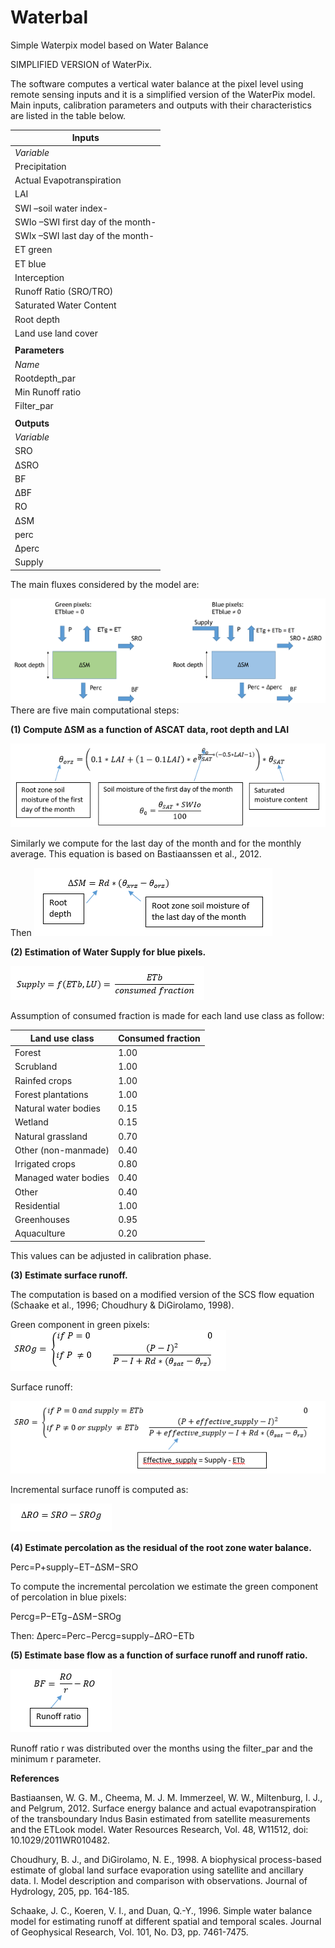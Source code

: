 # Waterbal
Simple Waterpix model based on Water Balance

SIMPLIFIED VERSION of WaterPix.

The software computes a vertical water balance at the pixel level using remote sensing inputs and it is a simplified version of the WaterPix model. Main inputs, calibration parameters and outputs with their characteristics are listed in the table below.

| **Inputs** |
| --- |
| _Variable_ | _Source_ | _Spatial Resolution_ | _Temporal resolution_ |
| Precipitation | WaPOR | Resampled to 380 m | Monthly |
| Actual Evapotranspiration | WaPOR | Resampled to 380 m | Monthly |
| LAI | MODIS (MOD15) | Resampled to 380 m | Monthly |
| SWI –soil water index- | ASCAT | Resampled to 380 m | Monthly |
| SWIo –SWI first day of the month- | ASCAT | Resampled to 380 m | Monthly |
| SWIx –SWI last day of the month- | ASCAT | Resampled to 380 m | Monthly |
| ET green | Estimated from ET, ETref and P using Budyko theory | Resampled to 380 m | Monthly |
| ET blue | Estimated from ET, ETref and P using Budyko theory | Resampled to 380 m | Monthly |
| Interception | WaPOR | Resampled to 380 m | Monthly |
| Runoff Ratio (SRO/TRO) | Computed from GLDAS | Resampled to 380 m | Yearly |
| Saturated Water Content | HiHydroSoil | Resampled to 380 m | Static |
| Root depth | Root depth based on LULC | Resampled to 380 m | Static |
| Land use land cover | Developed for the project | 380 m | Static |
|   |   |   |   |
| **Parameters** |   |   |   |
| _Name_ | _Definition_ | _Range_ |
| Rootdepth\_par | Multiplier of rootdepth map. The higher the parameter the higher the moisture content and the percolation, and the lower the surface runoff and the base flow | 0.5 - 5 |
| Min Runoff ratio | Limit the value of the Runoff Ratio | 0 - 1 |
| Filter\_par | Baseflow filter parameter (monthly partitioning of runoff ratio) | 0 - 1 |
|   |   |   |   |
| **Outputs** |   |   |   |
| _Variable_ | _Definition_ | _Spatial Resolution_ | _Temporal resolution_ |
| SRO | Surface Runoff | 380 m | Monthly and yearly |
| ΔSRO | Incremental surface runoff generated because of water supply (e.g. irrigation) | 380 m | Monthly and yearly |
| BF | Base flow | 380 m | Monthly and yearly |
| ΔBF | Incremental base flow generated because of water supply (e.g. irrigation) | 380 m | Monthly and yearly |
| RO | Total runoff: Surface Runoff + Base flow | 380 m | Monthly and yearly |
| ΔSM | Change in moisture change | 380 m | Monthly and yearly |
| perc | Percolation | 380 m | Monthly and yearly |
| Δperc | Incremental percolation generated because of water supply (e.g. irrigation) | 380 m | Monthly and yearly |
| Supply | Water Supply | 380 m | Monthly and yearly |



The main fluxes considered by the model are:

 ![](img/waterbal.png)
There are five main computational steps:

**(1) Compute ΔSM as a function of ASCAT data, root depth and LAI**

![](img/1_1.PNG)



Similarly we compute for the last day of the month and for the monthly average. This equation is based on Bastiaanssen et al., 2012.

Then                                 ![](img/1_2.PNG)


**(2) Estimation of Water Supply for blue pixels.**

![](img/2.PNG)

Assumption of consumed fraction is made for each land use class as follow:

| Land use class | Consumed fraction |
| --- | --- |
| Forest | 1.00 |
| Scrubland | 1.00 |
| Rainfed crops | 1.00 |
| Forest plantations | 1.00 |
| Natural water bodies | 0.15 |
| Wetland | 0.15 |
| Natural grassland | 0.70 |
| Other (non-manmade) | 0.40 |
| Irrigated crops | 0.80 |
| Managed water bodies | 0.40 |
| Other | 0.40 |
| Residential | 1.00 |
| Greenhouses | 0.95 |
| Aquaculture | 0.20 |

This values can be adjusted in calibration phase.

**(3) Estimate surface runoff.**

The computation is based on a modified version of the SCS flow equation (Schaake et al., 1996; Choudhury &amp; DiGirolamo, 1998).

Green component in green pixels:
![](img/3_1.PNG)

Surface runoff:

![](img/3_2.PNG)

Incremental surface runoff is computed as:

![](img/3_3.PNG)

**(4) Estimate percolation as the residual of the root zone water balance.**

Perc=P+supply−ET−∆SM−SRO

To compute the incremental percolation we estimate the green component of percolation in blue pixels:

Percg=P−ETg−∆SM−SROg

Then: ∆perc=Perc−Percg=supply−∆RO−ETb

**(5) Estimate base flow as a function of surface runoff and runoff ratio.**

![](img/5.PNG)



Runoff ratio r was distributed over the months using the filter\_par and the minimum r parameter.

**References**

Bastiaansen, W. G. M., Cheema, M. J. M. Immerzeel, W. W., Miltenburg, I. J.,  and Pelgrum, 2012. Surface energy balance and actual evapotranspiration of the transboundary Indus Basin estimated from satellite measurements and the ETLook model. Water Resources Research, Vol. 48, W11512, doi: 10.1029/2011WR010482.

Choudhury, B. J., and DiGirolamo, N. E., 1998. A biophysical process-based estimate of global land surface evaporation using satellite and ancillary data. I. Model description and comparison with observations. Journal of Hydrology, 205, pp. 164-185.

Schaake, J. C., Koeren, V. I., and Duan, Q.-Y., 1996. Simple water balance model for estimating runoff at different spatial and temporal scales. Journal of Geophysical Research, Vol. 101, No. D3, pp. 7461-7475.
